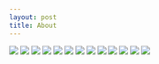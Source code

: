 ```yaml
---
layout: post
title: About
---
```


![](/static/order/2.jpg)
![](/static/order/3.jpg)
![](/static/order/4.jpg)
![](/static/order/5.png)
![](/static/network/1.png)
![](/static/network/2.png)
![](/static/network/3.png)
![](/static/network/4.png)
![](/static/network/5.png)
![](/static/network/6.png)
![](/static/task/record.png)
![](/static/task/unnamed.jpg)
![](/static/task/week.png)

